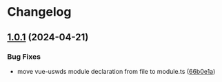 # Changelog

## [1.0.1](https://github.com/patrickcate/nuxt-uswds/compare/v1.0.0...v1.0.1) (2024-04-21)


### Bug Fixes

* move vue-uswds module declaration from file to module.ts ([66b0e1a](https://github.com/patrickcate/nuxt-uswds/commit/66b0e1a039168d3ce7f14c2d99b1ba19ff5396cb))
